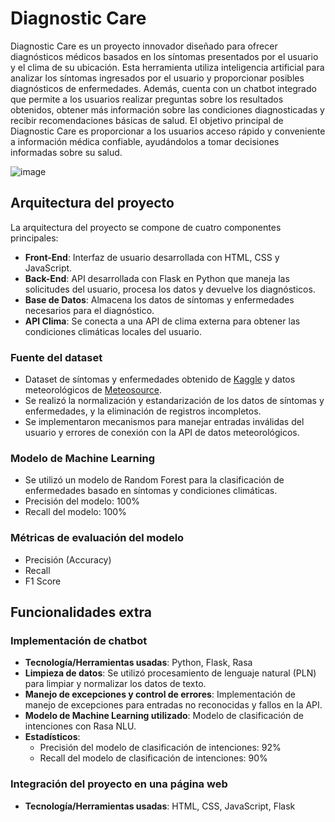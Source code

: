 # Diagnostic Care 

Diagnostic Care es un proyecto innovador diseñado para ofrecer diagnósticos médicos basados en los síntomas presentados por el usuario y el clima de su ubicación. Esta herramienta utiliza inteligencia artificial para analizar los síntomas ingresados por el usuario y proporcionar posibles diagnósticos de enfermedades. Además, cuenta con un chatbot integrado que permite a los usuarios realizar preguntas sobre los resultados obtenidos, obtener más información sobre las condiciones diagnosticadas y recibir recomendaciones básicas de salud. El objetivo principal de Diagnostic Care es proporcionar a los usuarios acceso rápido y conveniente a información médica confiable, ayudándolos a tomar decisiones informadas sobre su salud.

![image](https://github.com/user-attachments/assets/a5d76607-e5b4-43e6-9522-b4e4455c2998)


## Arquitectura del proyecto

La arquitectura del proyecto se compone de cuatro componentes principales:
- **Front-End**: Interfaz de usuario desarrollada con HTML, CSS y JavaScript.
- **Back-End**: API desarrollada con Flask en Python que maneja las solicitudes del usuario, procesa los datos y devuelve los diagnósticos.
- **Base de Datos**: Almacena los datos de síntomas y enfermedades necesarios para el diagnóstico.
- **API Clima**: Se conecta a una API de clima externa para obtener las condiciones climáticas locales del usuario.


### Fuente del dataset
- Dataset de síntomas y enfermedades obtenido de [Kaggle](https://www.kaggle.com/) y datos meteorológicos de [Meteosource](https://www.meteosource.com/api/v1/free/point).
- Se realizó la normalización y estandarización de los datos de síntomas y enfermedades, y la eliminación de registros incompletos.
- Se implementaron mecanismos para manejar entradas inválidas del usuario y errores de conexión con la API de datos meteorológicos.

### Modelo de Machine Learning 
- Se utilizó un modelo de Random Forest para la clasificación de enfermedades basado en síntomas y condiciones climáticas.
- Precisión del modelo: 100%
- Recall del modelo: 100%
  

### Métricas de evaluación del modelo
- Precisión (Accuracy)
- Recall
- F1 Score

## Funcionalidades extra

### Implementación de chatbot
- **Tecnología/Herramientas usadas**: Python, Flask, Rasa
- **Limpieza de datos**: Se utilizó procesamiento de lenguaje natural (PLN) para limpiar y normalizar los datos de texto.
- **Manejo de excepciones y control de errores**: Implementación de manejo de excepciones para entradas no reconocidas y fallos en la API.
- **Modelo de Machine Learning utilizado**: Modelo de clasificación de intenciones con Rasa NLU.
- **Estadísticos**:
  - Precisión del modelo de clasificación de intenciones: 92%
  - Recall del modelo de clasificación de intenciones: 90%

### Integración del proyecto en una página web
- **Tecnología/Herramientas usadas**: HTML, CSS, JavaScript, Flask
